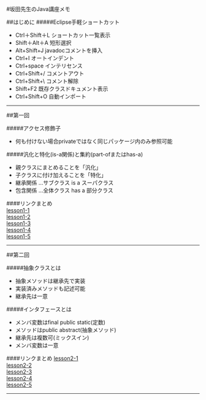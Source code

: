 #坂田先生のJava講座メモ

##はじめに
#####Eclipse手軽ショートカット
- Ctrl＋Shift＋L     ショートカット一覧表示
- Shift＋Alt＋A      短形選択
- Alt+Shift+J       javadocコメントを挿入
- Ctrl+I            オートインデント
- Ctrl+space        インテリセンス
- Ctrl+Shift+/      コメントアウト
- Ctrl+Shift+\      コメント解除
- Shift+F2          既存クラスドキュメント表示
- Ctrl+Shift+O      自動インポート

----------

##第一回

#####アクセス修飾子
- 何も付けない場合privateではなく同じパッケージ内のみ参照可能　　

#####汎化と特化(is-a関係)と集約(part-ofまたはhas-a)
- 親クラスにまとめることを「汎化」  
- 子クラスに付け加えることを「特化」  
- 継承関係 …サブクラス is a スーパクラス  
- 包含関係 …全体クラス has a 部分クラス  


####リンクまとめ  
[lesson1-1](https://paiza.io/projects/yX3APB_IXbOc45C9mtJfig "lesson1-1")  
[lesson1-2](https://paiza.io/projects/-doLOrTkXdLCKKKBlNsGHw "lesson1-2")  
[lesson1-3](https://paiza.io/projects/DSgTcP9tuTx4bG7NV3ie8A "lesson1-3")  
[lesson1-4](https://paiza.io/projects/_PTfIhIdvpW6dPVZi_3HwQ "lesson1-4")  
[lesson1-5](https://paiza.io/projects/LxmNBgRXXvSGsDX12IAPeQ "lesson1-5")  

----------

##第二回 

#####抽象クラスとは
- 抽象メソッドは継承先で実装  
- 実装済みメソッドも記述可能  
- 継承先は一意  

#####インタフェースとは
- メンバ変数はfinal public static(定数)  
- メソッドはpublic abstract(抽象メソッド)  
- 継承先は複数可(ミックスイン)  
- メンバ変数は一意  

####リンクまとめ
[lesson2-1](https://paiza.io/projects/yBpzfJ4eP4Y1J4-_cm3bLg "lesson2-1")  
[lesson2-2](https://paiza.io/projects/gpmDbL-o_0OLKP67rnzOwA "lesson2-2")  
[lesson2-3](https://paiza.io/projects/rr8Zi9Rm0M89FfnkQp-Oiw "lesson2-3")  
[lesson2-4](https://paiza.io/projects/VVOKlP4WURg7QqvN6YAU0Q "lesson2-4")  
[lesson2-5](http://paiza.io/projects/6x-q8-ZRK7vojQP8tdnMdA "lesson2-5")  

----------
